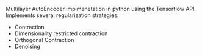 Multilayer AutoEncoder implmenetation in python using the Tensorflow API. Implements several regularization strategies:

* Contraction
* Dimensionality restricted contraction
* Orthogonal Contraction 
* Denoising